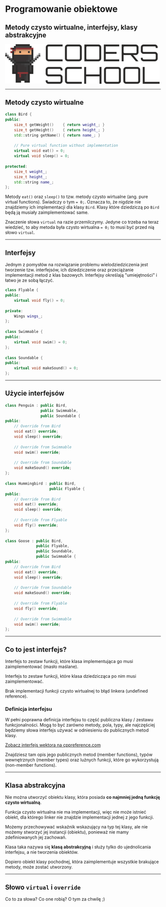 <!-- .slide: data-background="#111111" -->

# Programowanie obiektowe

## Metody czysto wirtualne, interfejsy, klasy abstrakcyjne

<a href="https://coders.school">
    <img width="500" src="../coders_school_logo.png" alt="Coders School" class="plain">
</a>

___
<!-- .slide: style="font-size: 0.9em" -->

## Metody czysto wirtualne

```cpp
class Bird {
public:
    size_t getWeight()    { return weight_; }
    size_t getHeight()    { return height_; }
    std::string getName() { return name_; }

    // Pure virtual function without implementation
    virtual void eat() = 0;
    virtual void sleep() = 0;

protected:
    size_t weight_;
    size_t height_;
    std::string name_;
};
```
<!-- .element: class="fragment fade-in" -->

Metody `eat()` oraz `sleep()` to tzw. metody czysto wirtualne (ang. pure virtual functions). Świadczy o tym `= 0;`. Oznacza to, że nigdzie nie znajdziemy ich implementacji dla klasy `Bird`. Klasy które dziedziczą po `Bird` będą ją musiały zaimplementować same.
<!-- .element: class="fragment fade-in" -->

Znaczenie słowa `virtual` na razie przemilczymy. Jedyne co trzeba na teraz wiedzieć, to aby metoda była czysto wirtualna `= 0;` to musi być przed nią słowo `virtual`.
<!-- .element: class="fragment fade-in" -->

___
<!-- .slide: style="font-size: 0.9em" -->

## Interfejsy

Jednym z pomysłów na rozwiązanie problemu wielodziedziczenia jest tworzenie tzw. interfejsów, ich dziedziczenie oraz przeciążanie implementacji metod z klas bazowych. Interfejsy określają "umiejętności" i łatwo je ze sobą łączyć.

```cpp
class Flyable {
public:
    virtual void fly() = 0;

private:
    Wings wings_;
};

class Swimmable {
public:
    virtual void swim() = 0;
};

class Soundable {
public:
    virtual void makeSound() = 0;
};
```
<!-- .element: class="fragment fade-in" -->

___

## Użycie interfejsów

```cpp
class Penguin : public Bird,
                public Swimmable,
                public Soundable {
public:
    // Override from Bird
    void eat() override;
    void sleep() override;

    // Override from Swimmable
    void swim() override;

    // Override from Soundable
    void makeSound() override;
};

class Hummingbird : public Bird,
                    public Flyable {
public:
    // Override from Bird
    void eat() override;
    void sleep() override;

    // Override from Flyable
    void fly() override;
};

class Goose : public Bird,
              public Flyable,
              public Soundable,
              public Swimmable {
public:
    // Override from Bird
    void eat() override;
    void sleep() override;

    // Override from Soundable
    void makeSound() override;

    // Override from Flyable
    void fly() override;

    // Override from Swimmable
    void swim() override;
};
```

___

## Co to jest interfejs?

Interfejs to zestaw funkcji, które klasa implementująca go musi zaimplementować (masło maślane).
<!-- .element: class="fragment fade-in" -->

Interfejs to zestaw funkcji, które klasa dziedzicząca po nim musi zaimplementować.
<!-- .element: class="fragment fade-in" -->

Brak implementacji funkcji czysto wirtualnej to błąd linkera (undefined reference).
<!-- .element: class="fragment fade-in" -->

### Definicja interfejsu
<!-- .element: class="fragment fade-in" -->

W pełni poprawna definicja interfejsu to część publiczna klasy / zestawu funkcjonalności. Mogą to być zarówno metody, pola, typy, ale najczęściej będziemy słowa interfejs używać w odniesieniu do publicznych metod klasy.
<!-- .element: class="fragment fade-in" -->

[Zobacz interfejs wektora na cppreference.com](https://en.cppreference.com/w/cpp/container/vector)
<!-- .element: class="fragment fade-in" -->

Znajdziesz tam opis jego publicznych metod (member functions), typów wewnętrznych (member types) oraz luźnych funkcji, które go wykorzystują (non-member functions).
<!-- .element: class="fragment fade-in" -->

___

## Klasa abstrakcyjna

Nie można utworzyć obiektu klasy, która posiada <span class="fragment highlight-green">**co najmniej jedną funkcję czysto wirtualną**</span>.
<!-- .element: class="fragment fade-in" -->

Funkcja czysto wirtualna nie ma implementacji, więc nie może istnieć obiekt, dla którego linker nie znajdzie implementacji jednej z jego funkcji.
<!-- .element: class="fragment fade-in" -->

Możemy przechowywać wskaźnik wskazujący na typ tej klasy, ale nie możemy stworzyć jej instancji (obiektu), ponieważ nie mamy zdefiniowanych jej zachowań.
<!-- .element: class="fragment fade-in" -->

Klasa taka nazywa się  <span class="fragment highlight-green">**klasą abstrakcyjną**</span> i służy tylko do ujednolicania interfejsu, a nie tworzenia obiektów.
<!-- .element: class="fragment fade-in" -->

Dopiero obiekt klasy pochodnej, która zaimplementuje wszystkie brakujące metody, może zostać utworzony.
<!-- .element: class="fragment fade-in" -->

___

## Słowo `virtual` i `override`

Co to za słowa? Co one robią? O tym za chwilę ;)
<!-- .element: class="fragment fade-in" -->
